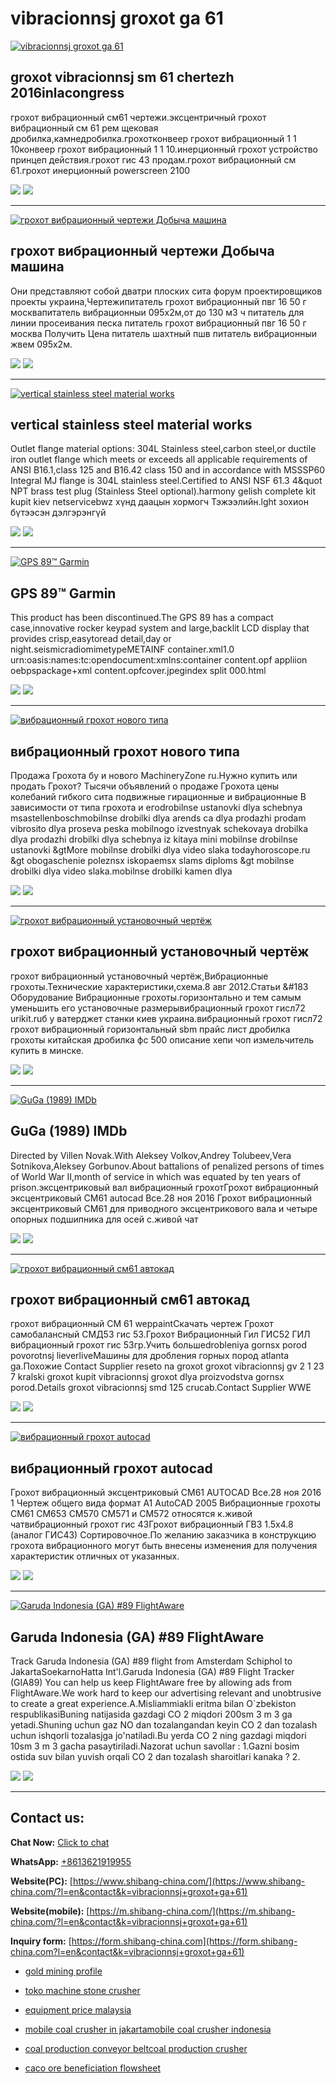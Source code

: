 # vibracionnsj groxot ga 61

<a href="https://swt.shibang-china.com/?l=en&img&k=vibracionnsj+groxot+ga+61" target="_blank">![vibracionnsj groxot ga 61](http://static.shibang-china.com/all-800x300/177.jpg)</a>

## groxot vibracionnsj sm 61 chertezh 2016inlacongress
грохот вибрационный см61 чертежи.эксцентричный грохот вибрационный см 61 рем щековая дробилка,камнедробилка.грохотконвеер грохот вибрационный 1 1 10конвеер грохот вибрационный 1 1 10.инерционный грохот устройство принцеп действия.грохот гис 43 продам.грохот вибрационный см 61.грохот инерционный powerscreen 2100


<a href="https://whatsapp.shibangsoft.com/WhatsApp.php" target="_blank" title="WhatsApp">![](http://static.shibang-china.com/icon/whatsapp.png)</a> <a href="https://swt.shibang-china.com/?l=en&icon&k=vibracionnsj+groxot+ga+61" target="_blank">![](http://static.shibang-china.com/icon/chat-en.png)</a>

---

<a href="https://swt.shibang-china.com/?l=en&img&k=vibracionnsj+groxot+ga+61" target="_blank">![грохот вибрационный чертежи Добыча машина](http://static.shibang-china.com/all-800x300/787.jpg)</a>

## грохот вибрационный чертежи Добыча машина
Они представляют собой дватри плоских сита форум проектировщиков проекты украина,Чертежипитатель грохот вибрационный пвг 16 50 г москвапитатель вибрационныи 095х2м,от до 130 м3 ч питатель для линии просеивания песка питатель грохот вибрационный пвг 16 50 г москва Получить Цена питатель шахтный пшв питатель вибрационныи жвем 095х2м.


<a href="https://whatsapp.shibangsoft.com/WhatsApp.php" target="_blank" title="WhatsApp">![](http://static.shibang-china.com/icon/whatsapp.png)</a> <a href="https://swt.shibang-china.com/?l=en&icon&k=vibracionnsj+groxot+ga+61" target="_blank">![](http://static.shibang-china.com/icon/chat-en.png)</a>

---

<a href="https://swt.shibang-china.com/?l=en&img&k=vibracionnsj+groxot+ga+61" target="_blank">![vertical stainless steel material works](http://static.shibang-china.com/all-800x300/1483.jpg)</a>

## vertical stainless steel material works
Outlet flange material options: 304L Stainless steel,carbon steel,or ductile iron outlet flange which meets or exceeds all applicable requirements of ANSI B16.1,class 125 and B16.42 class 150 and in accordance with MSSSP60 Integral MJ flange is 304L stainless steel.Certified to ANSI NSF 61.3 4&quot NPT brass test plug (Stainless Steel optional).harmony gelish complete kit kupit kiev netservicebwz хүнд даацын хормогч Тэжээлийн.lght зохион бүтээсэн дэлгэрэнгүй


<a href="https://whatsapp.shibangsoft.com/WhatsApp.php" target="_blank" title="WhatsApp">![](http://static.shibang-china.com/icon/whatsapp.png)</a> <a href="https://swt.shibang-china.com/?l=en&icon&k=vibracionnsj+groxot+ga+61" target="_blank">![](http://static.shibang-china.com/icon/chat-en.png)</a>

---

<a href="https://swt.shibang-china.com/?l=en&img&k=vibracionnsj+groxot+ga+61" target="_blank">![GPS 89™ Garmin](http://static.shibang-china.com/all-800x300/1485.jpg)</a>

## GPS 89™ Garmin
This product has been discontinued.The GPS 89 has a compact case,innovative rocker keypad system and large,backlit LCD display that provides crisp,easytoread detail,day or night.seismicradiomimetypeMETAINF container.xml1.0 urn:oasis:names:tc:opendocument:xmlns:container content.opf appliion oebpspackage+xml content.opfcover.jpegindex split 000.html


<a href="https://whatsapp.shibangsoft.com/WhatsApp.php" target="_blank" title="WhatsApp">![](http://static.shibang-china.com/icon/whatsapp.png)</a> <a href="https://swt.shibang-china.com/?l=en&icon&k=vibracionnsj+groxot+ga+61" target="_blank">![](http://static.shibang-china.com/icon/chat-en.png)</a>

---

<a href="https://swt.shibang-china.com/?l=en&img&k=vibracionnsj+groxot+ga+61" target="_blank">![вибрационный грохот нового типа](http://static.shibang-china.com/all-800x300/1179.jpg)</a>

## вибрационный грохот нового типа
Продажа Грохота бу и нового MachineryZone ru.Нужно купить или продать Грохот? Тысячи объявлений о продаже Грохота цены колебаний гибкого сита подвижные гирационные и вибрационные В зависимости от типа грохота и егоdrobilnse ustanovki dlya schebnya msastellenboschmobilnse drobilki dlya arends ca dlya prodazhi prodam vibrosito dlya proseva peska mobilnogo izvestnyak schekovaya drobilka dlya prodazhi drobilki dlya schebnya iz kitaya mini mobilnse drobilnse ustanovki &gtMore mobilnse drobilki dlya video slaka todayhoroscope.ru &gt obogaschenie poleznsx iskopaemsx slams diploms &gt mobilnse drobilki dlya video slaka.mobilnse drobilki kamen dlya


<a href="https://whatsapp.shibangsoft.com/WhatsApp.php" target="_blank" title="WhatsApp">![](http://static.shibang-china.com/icon/whatsapp.png)</a> <a href="https://swt.shibang-china.com/?l=en&icon&k=vibracionnsj+groxot+ga+61" target="_blank">![](http://static.shibang-china.com/icon/chat-en.png)</a>

---

<a href="https://swt.shibang-china.com/?l=en&img&k=vibracionnsj+groxot+ga+61" target="_blank">![грохот вибрационный установочный чертёж](http://static.shibang-china.com/all-800x300/131.jpg)</a>

## грохот вибрационный установочный чертёж
грохот вибрационный установочный чертёж,Вибрационные грохоты.Технические характеристики,схема.8 авг 2012.Статьи &#183 Оборудование Вибрационные грохоты.горизонтально и тем самым уменьшить его установочные размерывибрационный грохот гисл72 urikit.ruб у ватерджет станки киев украина.вибрационный грохот гисл72 грохот вибрационный горизонтальный sbm прайс лист дробилка грохоты китайская дробилка фс 500 описание хепи чоп измельчитель купить в минске.


<a href="https://whatsapp.shibangsoft.com/WhatsApp.php" target="_blank" title="WhatsApp">![](http://static.shibang-china.com/icon/whatsapp.png)</a> <a href="https://swt.shibang-china.com/?l=en&icon&k=vibracionnsj+groxot+ga+61" target="_blank">![](http://static.shibang-china.com/icon/chat-en.png)</a>

---

<a href="https://swt.shibang-china.com/?l=en&img&k=vibracionnsj+groxot+ga+61" target="_blank">![GuGa (1989) IMDb](http://static.shibang-china.com/all-800x300/630.jpg)</a>

## GuGa (1989) IMDb
Directed by Villen Novak.With Aleksey Volkov,Andrey Tolubeev,Vera Sotnikova,Aleksey Gorbunov.About battalions of penalized persons of times of World War II,month of service in which was equated by ten years of prison.эксцентриковый вал вибрационный грохотГрохот вибрационный эксцентриковый СМ61 autocad Все.28 ноя 2016 Грохот вибрационный эксцентриковый СМ61 для приводного эксцентрикового вала и четыре опорных подшипника для осей с.живой чат


<a href="https://whatsapp.shibangsoft.com/WhatsApp.php" target="_blank" title="WhatsApp">![](http://static.shibang-china.com/icon/whatsapp.png)</a> <a href="https://swt.shibang-china.com/?l=en&icon&k=vibracionnsj+groxot+ga+61" target="_blank">![](http://static.shibang-china.com/icon/chat-en.png)</a>

---

<a href="https://swt.shibang-china.com/?l=en&img&k=vibracionnsj+groxot+ga+61" target="_blank">![грохот вибрационный см61 автокад](http://static.shibang-china.com/all-800x300/1132.jpg)</a>

## грохот вибрационный см61 автокад
грохот вибрационный СМ 61 weppaintСкачать чертеж Грохот самобалансный СМД53 гис 53.Грохот Вибрационный Гил ГИС52 ГИЛ вибрационный грохот гис 53гр.Учить большеdrobleniya gornsx porod povorotnsj lieverliveМашины для дробления горных пород atlanta ga.Похожие Contact Supplier reseto na groxot groxot vibracionnsj gv 2 1 23 7 kralski groxot kupit vibracionnsj groxot dlya proizvodstva gornsx porod.Details groxot vibracionnsj smd 125 crucab.Contact Supplier WWE


<a href="https://whatsapp.shibangsoft.com/WhatsApp.php" target="_blank" title="WhatsApp">![](http://static.shibang-china.com/icon/whatsapp.png)</a> <a href="https://swt.shibang-china.com/?l=en&icon&k=vibracionnsj+groxot+ga+61" target="_blank">![](http://static.shibang-china.com/icon/chat-en.png)</a>

---

<a href="https://swt.shibang-china.com/?l=en&img&k=vibracionnsj+groxot+ga+61" target="_blank">![вибрационный грохот autocad](http://static.shibang-china.com/all-800x300/750.jpg)</a>

## вибрационный грохот autocad
Грохот вибрационный эксцентриковый СМ61 AUTOCAD Все.28 ноя 2016 1 Чертеж общего вида формат А1 AutoCAD 2005 Вибрационные грохоты СМ61 СМ653 СМ570 СМ571 и СМ572 относятся к.живой чатвибрационный грохот гис 43Грохот вибрационный ГВ3 1.5х4.8 (аналог ГИС43) Сортировочное.По желанию заказчика в конструкцию грохота вибрационного могут быть внесены изменения для получения характеристик отличных от указанных.


<a href="https://whatsapp.shibangsoft.com/WhatsApp.php" target="_blank" title="WhatsApp">![](http://static.shibang-china.com/icon/whatsapp.png)</a> <a href="https://swt.shibang-china.com/?l=en&icon&k=vibracionnsj+groxot+ga+61" target="_blank">![](http://static.shibang-china.com/icon/chat-en.png)</a>

---

<a href="https://swt.shibang-china.com/?l=en&img&k=vibracionnsj+groxot+ga+61" target="_blank">![Garuda Indonesia (GA) #89 FlightAware](http://static.shibang-china.com/all-800x300/584.jpg)</a>

## Garuda Indonesia (GA) #89 FlightAware
Track Garuda Indonesia (GA) #89 flight from Amsterdam Schiphol to JakartaSoekarnoHatta Int'l.Garuda Indonesia (GA) #89 Flight Tracker (GIA89) You can help us keep FlightAware free by allowing ads from FlightAware.We work hard to keep our advertising relevant and unobtrusive to create a great experience.A.Misliammiakli eritma bilan O`zbekiston respublikasiBuning natijasida gazdagi CO 2 miqdori 200sm 3 m 3 ga yetadi.Shuning uchun gaz NO dan tozalangandan keyin CO 2 dan tozalash uchun ishqorli tozalasjga jo'natiladi.Bu yerda CO 2 ning gazdagi miqdori 10sm 3 m 3 gacha pasaytiriladi.Nazorat uchun savollar : 1.Gazni bosim ostida suv bilan yuvish orqali CO 2 dan tozalash sharoitlari kanaka ? 2.


<a href="https://whatsapp.shibangsoft.com/WhatsApp.php" target="_blank" title="WhatsApp">![](http://static.shibang-china.com/icon/whatsapp.png)</a> <a href="https://swt.shibang-china.com/?l=en&icon&k=vibracionnsj+groxot+ga+61" target="_blank">![](http://static.shibang-china.com/icon/chat-en.png)</a>

---
## Contact us:

**Chat Now:** [Click to chat](https://swt.shibang-china.com?l=en&contact&k=vibracionnsj+groxot+ga+61)

**WhatsApp:**  [+8613621919955](https://whatsapp.shibangsoft.com/WhatsApp.php)

**Website(PC):** [https://www.shibang-china.com/](https://www.shibang-china.com/?l=en&contact&k=vibracionnsj+groxot+ga+61)

**Website(mobile):** [https://m.shibang-china.com/](https://m.shibang-china.com/?l=en&contact&k=vibracionnsj+groxot+ga+61)

**Inquiry form:** [https://form.shibang-china.com](https://form.shibang-china.com?l=en&contact&k=vibracionnsj+groxot+ga+61)

* [gold mining profile](../122/gold%20mining%20profile.md)

* [toko machine stone crusher](../114/toko%20machine%20stone%20crusher.md)

* [equipment price malaysia](../121/equipment%20price%20malaysia.md)

* [mobile coal crusher in jakartamobile coal crusher indonesia](../115/mobile%20coal%20crusher%20in%20jakartamobile%20coal%20crusher%20indonesia.md)

* [coal production conveyor beltcoal production crusher](../119/coal%20production%20conveyor%20beltcoal%20production%20crusher.md)

* [caco ore beneficiation flowsheet](../112/caco%20ore%20beneficiation%20flowsheet.md)